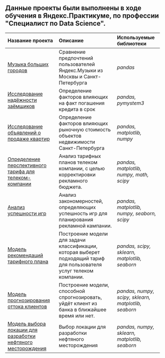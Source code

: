 ## Данные проекты были выполнены в ходе обучения в Яндекс.Практикуме, по профессии "Специалист по Data Science".

| Название проекта | Описание | Используемые библиотеки | 
| :---------------------- | :---------------------- | :---------------------- |
| [Музыка больших городов](Yandex_music) | Сравнение предпочтений пользователей Яндекс.Музыки из Москвы и Санкт-Петербурга | *pandas* |
| [Исследование надёжности заёмщиков](Reliability_of_borrowers) | Определение факторов влияющих на факт погашения кредита в срок | *pandas, pymystem3* |
|[Исследование объявлений о продаже квартир](Sale_apartments_in_SPb) | Определение факторов влияющих рыночную стоимость объектов недвижимости Санкт-Петербурга | *pandas, matplotlib, numpy* |
|[Определение перспективного тарифа для телеком-компании](Tariff_for_telecom) | Анализ тарифных планов телеком компании, с целью корректировки рекламного бюджета. | *pandas, matplotlib, numpy, math, scipy* |
|[Анализ успешности игр](Games_success) | Анализ закономерностей, определяющих успешность игр для планирования рекламной кампании. | *pandas, matplotlib, numpy, seaborn, scipy* |
|[Модель рекомендаций тарифного плана](Tarif_recomendation) | Построение модели для задачи классификации, которая выберет подходящий тариф для пользователя услуг телеком компании. | *pandas, scipy, sklearn, matplotlib, seaborn* |
|[Модель прогнозирования оттока клиентов](Outflow_bank_customers) | Построение модели, способной спрогнозировать, уйдёт клиент из банка в ближайшее время или нет. | *pandas, numpy, scipy, sklearn, matplotlib, seaborn* |
|[Модель выбора локации для разработки нефтяного месторождения](Choosing_well_location) | Выбор локации для разработки нефтяного месторождения  | *pandas, numpy, sklearn, matplotlib, seaborn* |

